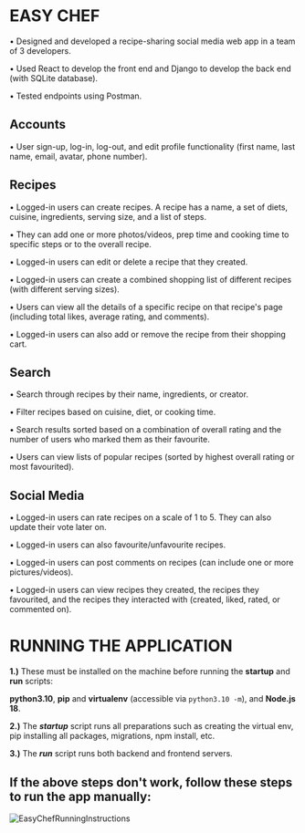 # EASY CHEF
• Designed and developed a recipe-sharing social media web app in a team of 3 developers. 

• Used React to develop the front end and Django to develop the back end (with SQLite database). 

• Tested endpoints using Postman. 


## Accounts
• User sign-up, log-in, log-out, and edit profile functionality (first name, last name, email, avatar, phone number).

## Recipes
• Logged-in users can create recipes. A recipe has a name, a set of diets, cuisine, ingredients, serving size, and a list of steps. 

• They can add one or more photos/videos, prep time and cooking time to specific steps or to the overall recipe. 

• Logged-in users can edit or delete a recipe that they created.

• Logged-in users can create a combined shopping list of different recipes (with different serving sizes).

• Users can view all the details of a specific recipe on that recipe's page (including total likes, average rating, and comments). 

• Logged-in users can also add or remove the recipe from their shopping cart.


## Search
• Search through recipes by their name, ingredients, or creator.

• Filter recipes based on cuisine, diet, or cooking time.

• Search results sorted based on a combination of overall rating and the number of users who marked them as their favourite.

• Users can view lists of popular recipes (sorted by highest overall rating or most favourited).


## Social Media
• Logged-in users can rate recipes on a scale of 1 to 5. They can also update their vote later on.

• Logged-in users can also favourite/unfavourite recipes.

• Logged-in users can post comments on recipes (can include one or more pictures/videos).

• Logged-in users can view recipes they created, the recipes they favourited, and the recipes they interacted with (created, liked, rated, or commented on).


# RUNNING THE APPLICATION

**1.)** These must be installed on the machine before running the **startup** and **run** scripts: 

**python3.10**, **pip** and **virtualenv** (accessible via `python3.10 -m`), and **Node.js 18**.

**2.)** The **_startup_** script runs all preparations such as creating the virtual env, pip installing all packages, migrations, npm install, etc. 

**3.)** The **_run_** script runs both backend and frontend servers. 


## If the above steps don't work, follow these steps to run the app manually:

![EasyChefRunningInstructions](https://user-images.githubusercontent.com/65428409/235272796-eb8d5e0c-0ff9-4d54-b56b-ba73bfba811d.png)

